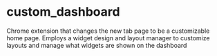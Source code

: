 # custom_dashboard

Chrome extension that changes the new tab page to be a customizable home page. Employs a widget design and layout manager to customize layouts and manage what widgets are shown on the dashboard
